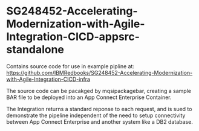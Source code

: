 # SG248452-Accelerating-Modernization-with-Agile-Integration-CICD-appsrc-standalone

Contains source code for use in example pipline at:
https://github.com/IBMRedbooks/SG248452-Accelerating-Modernization-with-Agile-Integration-CICD-infra

The source code can be pacakged by mqsipackagebar, creating a sample BAR file to be deployed into an App Connect Enterprise Container.

The Integration returns a standard reponse to each request, and is sued to demonstrate the pipeline independent of the need to setup connectivity between App Connect Enterprise and another system like a DB2 database.

